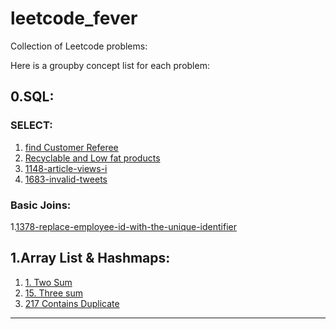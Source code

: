 # leetcode_fever

Collection of Leetcode problems:

Here is a groupby concept list for each problem:

0.SQL:
----
### SELECT:

1. [find Customer Referee](https://github.com/imvaibhav28/leetcode_fever/tree/main/0584-find-customer-referee)
2. [Recyclable and Low fat products](https://github.com/imvaibhav28/leetcode_fever/tree/main/1757-recyclable-and-low-fat-products)
3. [1148-article-views-i](https://github.com/imvaibhav28/leetcode_fever/tree/main/1148-article-views-i)
4. [1683-invalid-tweets](https://github.com/imvaibhav28/leetcode_fever/tree/main/1683-invalid-tweets)

### Basic Joins:
1.[1378-replace-employee-id-with-the-unique-identifier](https://github.com/imvaibhav28/leetcode_fever/tree/main/1378-replace-employee-id-with-the-unique-identifier)

1.Array List & Hashmaps:
---

1. [1. Two Sum](https://github.com/imvaibhav28/leetcode_fever/tree/main/0001-two-sum)
2. [15. Three sum](https://github.com/imvaibhav28/leetcode_fever/tree/main/0015-3sum)
3. [217 Contains Duplicate](https://github.com/imvaibhav28/leetcode_fever/tree/main/0217-contains-duplicate)
----
